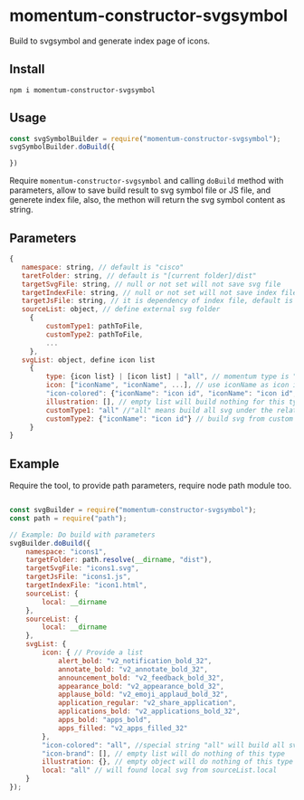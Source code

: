 # momentum-constructor-svgsymbol

Build to svgsymbol and generate index page of icons.

## Install

```npm i momentum-constructor-svgsymbol```

## Usage

```javascript
const svgSymbolBuilder = require("momentum-constructor-svgsymbol");
svgSymbolBuilder.doBuild({

})
```
Require `momentum-constructor-svgsymbol` and calling `doBuild` method with parameters, allow to save build result to svg symbol file or JS file, and generete index file, also, the methon will return the svg symbol content as string.

## Parameters
```Javascript
{
   namespace: string, // default is "cisco"
   taretFolder: string, // default is "[current folder]/dist"
   targetSvgFile: string, // null or not set will not save svg file
   targetIndexFile: string, // null or not set will not save index file
   targetJsFile: string, // it is dependency of index file, default is "default.js", allow to do not save js file wehen targetIndexFile not set
   sourceList: object, // define external svg folder
     {
         customType1: pathToFile,
         customType2: pathToFile,
         ...
     },
   svgList: object, define icon list
     {
         type: {icon list} | [icon list] | "all", // momentum type is "icon", "icon-brand", "icon-colored", "illustration"
         icon: ["iconName", "iconName", ...], // use iconName as icon id
         "icon-colored": {"iconName": "icon id", "iconName": "icon id", ...},  // specified icon id
         illustration: [], // empty list will build nothing for this type
         customType1: "all" //"all" means build all svg under the relative path
         customType2: {"iconName": "icon id"} // build svg from custom folder
     }
}
```

## Example

Require the tool, to provide path parameters, require node path module too.
```javascript

const svgBuilder = require("momentum-constructor-svgsymbol");
const path = require("path");

// Example: Do build with parameters
svgBuilder.doBuild({
    namespace: "icons1",
    targetFolder: path.resolve(__dirname, "dist"),
    targetSvgFile: "icons1.svg",
    targetJsFile: "icons1.js",
    targetIndexFile: "icon1.html",
    sourceList: {
        local: __dirname
    },
    sourceList: {
        local: __dirname
    },
    svgList: {
        icon: { // Provide a list 
            alert_bold: "v2_notification_bold_32",
            annotate_bold: "v2_annotate_bold_32",
            announcement_bold: "v2_feedback_bold_32",
            appearance_bold: "v2_appearance_bold_32",
            applause_bold: "v2_emoji_applaud_bold_32",
            application_regular: "v2_share_application",
            applications_bold: "v2_applications_bold_32",
            apps_bold: "apps_bold",
            apps_filled: "v2_apps_filled_32"
        },
        "icon-colored": "all", //special string "all" will build all svg under type into dist.
        "icon-brand": [], // empty list will do nothing of this type
        illustration: {}, // empty object will do nothing of this type
        local: "all" // will found local svg from sourceList.local
    }
});
```
